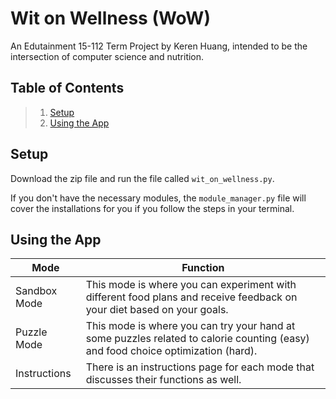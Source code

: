 # Wit on Wellness (WoW)
An Edutainment 15-112 Term Project by Keren Huang, intended to be the intersection of computer science and nutrition.

## Table of Contents
> 1. [Setup](#setup)
> 2. [Using the App](#using-the-app)

## Setup
Download the zip file and run the file called `wit_on_wellness.py`.

If you don't have the necessary modules, the `module_manager.py` file will cover the installations for you if you follow the steps in your terminal.

## Using the App
| Mode | Function |
|---|---|
|Sandbox Mode| This mode is where you can experiment with different food plans and receive feedback on your diet based on your goals. |
|Puzzle Mode| This mode is where you can try your hand at some puzzles related to calorie counting (easy) and food choice optimization (hard). |
|Instructions| There is an instructions page for each mode that discusses their functions as well. |

